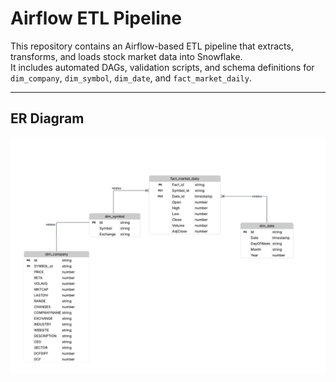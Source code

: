 # Airflow ETL Pipeline

This repository contains an Airflow-based ETL pipeline that extracts, transforms, and loads stock market data into Snowflake.  
It includes automated DAGs, validation scripts, and schema definitions for `dim_company`, `dim_symbol`, `dim_date`, and `fact_market_daily`.

---

## ER Diagram
<p align="center">
  <img src="./ER_Diagram.png" width="700">
</p>
